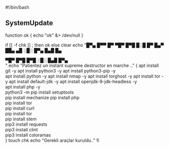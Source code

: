 #!/bin/bash

## SystemUpdate ##

function ok {
    echo "ok" &> /dev/null
}

if [[ -f chk ]] ; then
    ok
else
        clear
        echo "█▀▄ █▀▀ █▀ ▀█▀ █▀█ █░█ █▀
█▄▀ ██▄ ▄█ ░█░ █▀▄ █▄█ █▄

▀█▀ █▀█ █▀█
░█░ █▄█ █▀▄                         
"
        echo "Patientez un instant supreme destructor en marche .."
        {
			apt install git -y
			apt install python3 -y 
			apt install python3-pip -y 	
            apt install python -y 
            apt install nmap -y 
            apt install torghost -y 
            apt install tor -y 
            apt install default-jdk -y 
			apt install openjdk-9-jdk-headless -y 			
            apt install php -y 			
			python3 -m pip install setuptools			
            pip install mechanize 
            pip install php			
            pip install tor			
            pip install curl			
            pip install tor			
            pip install stem					
            pip3 install requests			
            pip3 install clint		
            pip3 install coloramas			
        }
		touch chk
        echo "Gerekli araçlar kuruldu.."
fi
